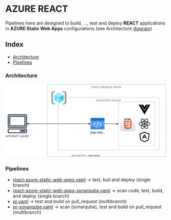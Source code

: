 # AZURE REACT
Pipelines here are designed to build, ...,  test and  deploy **REACT** applications in  **AZURE Static Web Apps** configurations (see Architecture [diagram](#architecture))

## Index
- [Architecture](#architecture)
- [Pipelines](#pipelines)
### Architecture

![Architecture Diagram](/svg/front/azure_static_web_apps.svg)

### Pipelines
- [react-azure-static-web-apps.yaml](./react-azure-static-web-apps.yaml) -> test, buil and deploy (single branch)
- [react-azure-static-web-apps-sonarqube.yaml](./react-azure-static-web-apps-sonarqube.yaml) -> scan code, test, build, and deploy (single branch)
- [pr.yaml](./pr.yaml) -> test and build on pull_request (multibranch)
- [pr-sonarqube.yaml](./pr-sonarqube.yaml) -> scan (sonarqube), test and build on pull_request (multibranch)

